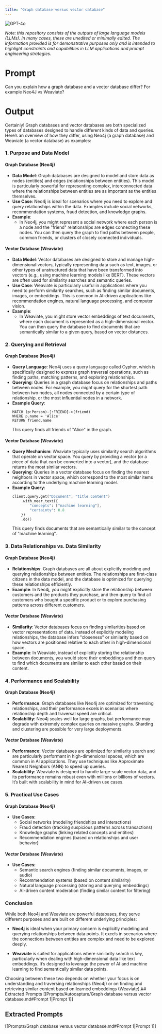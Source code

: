 ```yaml
---
title: "Graph database versus vector database"
---
```

![GPT-4o](https://img.shields.io/badge/GPT--4o-3333FF?style=for-the-badge&logo=openai&logoColor=white)



*Note: this repository consists of the outputs of large language models (LLMs). In many cases, these are unedited or minimally edited. The information provided is for demonstrative purposes only and is intended to highlight constraints and capabilities in LLM applications and prompt engineering strategies.*


# Prompt
Can you explain how a graph database and a vector database differ? For example Neo4J vs Weaviate?

# Output
Certainly! Graph databases and vector databases are both specialized types of databases designed to handle different kinds of data and queries. Here’s an overview of how they differ, using Neo4j (a graph database) and Weaviate (a vector database) as examples:

### **1. Purpose and Data Model**

#### **Graph Database (Neo4j)**
   - **Data Model**: Graph databases are designed to model and store data as nodes (entities) and edges (relationships between entities). This model is particularly powerful for representing complex, interconnected data where the relationships between entities are as important as the entities themselves.
   - **Use Case**: Neo4j is ideal for scenarios where you need to explore and query relationships within the data. Examples include social networks, recommendation systems, fraud detection, and knowledge graphs.
   - **Example**:
     - In Neo4j, you might represent a social network where each person is a node and the "friend" relationships are edges connecting these nodes. You can then query the graph to find paths between people, common friends, or clusters of closely connected individuals.

#### **Vector Database (Weaviate)**
   - **Data Model**: Vector databases are designed to store and manage high-dimensional vectors, typically representing data such as text, images, or other types of unstructured data that have been transformed into vectors (e.g., using machine learning models like BERT). These vectors are often used for similarity searches and semantic queries.
   - **Use Case**: Weaviate is particularly useful in applications where you need to perform similarity searches, such as finding similar documents, images, or embeddings. This is common in AI-driven applications like recommendation engines, natural language processing, and computer vision.
   - **Example**:
     - In Weaviate, you might store vector embeddings of text documents, where each document is represented as a high-dimensional vector. You can then query the database to find documents that are semantically similar to a given query, based on vector distances.

### **2. Querying and Retrieval**

#### **Graph Database (Neo4j)**
   - **Query Language**: Neo4j uses a query language called Cypher, which is specifically designed to express graph traversal operations, such as finding paths, matching patterns, and exploring relationships.
   - **Querying**: Queries in a graph database focus on relationships and paths between nodes. For example, you might query for the shortest path between two nodes, all nodes connected by a certain type of relationship, or the most influential nodes in a network.
   - **Example Query**:
     ```cypher
     MATCH (p:Person)-[:FRIEND]->(friend)
     WHERE p.name = 'Alice'
     RETURN friend.name
     ```
     This query finds all friends of "Alice" in the graph.

#### **Vector Database (Weaviate)**
   - **Query Mechanism**: Weaviate typically uses similarity search algorithms that operate on vector space. You query by providing a vector (or a piece of data that can be converted into a vector), and the database returns the most similar vectors.
   - **Querying**: Queries in a vector database focus on finding the nearest neighbors in vector space, which correspond to the most similar items according to the underlying machine learning model.
   - **Example Query**:
     ```python
     client.query.get("Document", "title content")
         .with_near_text({
             "concepts": ["machine learning"],
             "certainty": 0.8
         })
         .do()
     ```
     This query finds documents that are semantically similar to the concept of "machine learning".

### **3. Data Relationships vs. Data Similarity**

#### **Graph Database (Neo4j)**
   - **Relationships**: Graph databases are all about explicitly modeling and querying relationships between entities. The relationships are first-class citizens in the data model, and the database is optimized for querying these relationships efficiently.
   - **Example**: In Neo4j, you might explicitly store the relationship between customers and the products they purchase, and then query to find all customers who bought a specific product or to explore purchasing patterns across different customers.

#### **Vector Database (Weaviate)**
   - **Similarity**: Vector databases focus on finding similarities based on vector representations of data. Instead of explicitly modeling relationships, the database infers "closeness" or similarity based on how vectors are positioned relative to each other in high-dimensional space.
   - **Example**: In Weaviate, instead of explicitly storing the relationship between documents, you would store their embeddings and then query to find which documents are similar to each other based on their content.

### **4. Performance and Scalability**

#### **Graph Database (Neo4j)**
   - **Performance**: Graph databases like Neo4j are optimized for traversing relationships, and their performance excels in scenarios where relationship depth and traversal speed are critical.
   - **Scalability**: Neo4j scales well for large graphs, but performance may degrade with extremely complex queries on massive graphs. Sharding and clustering are possible for very large deployments.

#### **Vector Database (Weaviate)**
   - **Performance**: Vector databases are optimized for similarity search and are particularly performant in high-dimensional spaces, which are common in AI applications. They use techniques like Approximate Nearest Neighbors (ANN) to speed up queries.
   - **Scalability**: Weaviate is designed to handle large-scale vector data, and its performance remains robust even with millions or billions of vectors. It’s built with scalability in mind for AI-driven use cases.

### **5. Practical Use Cases**

#### **Graph Database (Neo4j)**
   - **Use Cases**:
     - Social networks (modeling friendships and interactions)
     - Fraud detection (tracking suspicious patterns across transactions)
     - Knowledge graphs (linking related concepts and entities)
     - Recommendation engines (based on relationships and user behavior)

#### **Vector Database (Weaviate)**
   - **Use Cases**:
     - Semantic search engines (finding similar documents, images, or audio)
     - Recommendation systems (based on content similarity)
     - Natural language processing (storing and querying embeddings)
     - AI-driven content moderation (finding similar content for filtering)

### **Conclusion**

While both Neo4j and Weaviate are powerful databases, they serve different purposes and are built on different underlying principles:

- **Neo4j** is ideal when your primary concern is explicitly modeling and querying relationships between data points. It excels in scenarios where the connections between entities are complex and need to be explored deeply.

- **Weaviate** is suited for applications where similarity search is key, particularly when dealing with high-dimensional data like text embeddings. It’s designed to leverage the power of AI and machine learning to find semantically similar data points.

Choosing between these two depends on whether your focus is on understanding and traversing relationships (Neo4j) or on finding and retrieving similar content based on learned embeddings (Weaviate).## Extracted Prompts
[[Prompts/Autocapture/Graph database versus vector database.md#Prompt 1|Prompt 1]]





## Extracted Prompts
[[Prompts/Graph database versus vector database.md#Prompt 1|Prompt 1]]
